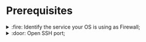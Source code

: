 # Prerequisites
<details>

<summary>:fire: Identify the service your OS is using as Firewall;</summary>

```bash
  $ rpm -qa | grep iptables
  iptables-libs-1.8.10-4.el9.x86_64
  iptables-nft-1.8.10-4.el9.x86_64
  ```
  or
  ```bash
  $ rpm -qa | grep firewalld
  firewalld-filesystem-1.3.4-1.el9.noarch
  firewalld--1.3.4-1.el9.noarch
  ```
  > [!WARNING]
  > Only one of the two service has to be *active* and *enabled* eventually.
  > Use *$ systemctl start firewalld* and *$ systemctl enable firewalld* for this purpose.
  ```bash
  $ systemctl status firewalld
  ● firewalld.service - firewalld - dynamic firewall daemon
       Loaded: loaded (/usr/lib/systemd/system/firewalld.service; enabled; preset: enabled)
       Active: active (running) since Fri 2024-09-06 20:21:19 CEST; 14min ago
         Docs: man:firewalld(1)
     Main PID: 846 (firewalld)
        Tasks: 2 (limit: 4299)
       Memory: 2.5M
          CPU: 608ms
       CGroup: /system.slice/firewalld.service
               └─846 /usr/bin/python3 -s /usr/sbin/firewalld --nofork --nopid
  ```
  or
  ```bash
  $ systemctl status iptables
  ○ iptables.service - IPv4 firewall with iptables
       Loaded: loaded (/usr/lib/systemd/system/iptables.service; disabled; preset: disabled)
       Active: inactive (dead)
  ```

</details>

<details>
  
<summary>:door: Open SSH port;</summary>

</details>
